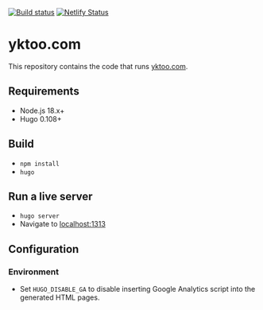 [![Build status](https://github.com/yktoo/yktoo.com/actions/workflows/build.yml/badge.svg)](https://github.com/yktoo/yktoo.com/actions/workflows/build.yml)
[![Netlify Status](https://api.netlify.com/api/v1/badges/1f301b2b-dac6-4567-9e52-c2abb008bbe2/deploy-status)](https://app.netlify.com/sites/yktoo/deploys)

# yktoo.com

This repository contains the code that runs [yktoo.com](https://yktoo.com/).

## Requirements

* Node.js 18.x+
* Hugo 0.108+

## Build

* `npm install`
* `hugo`

## Run a live server

* `hugo server`
* Navigate to [localhost:1313](http://localhost:1313/)

## Configuration

### Environment

* Set `HUGO_DISABLE_GA` to disable inserting Google Analytics script into the generated HTML pages.
